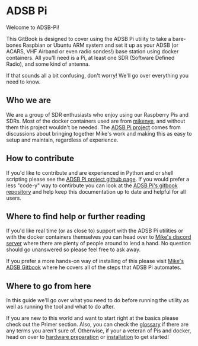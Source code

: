 # ADSB Pi

Welcome to ADSB-Pi!

This GitBook is designed to cover using the ADSB Pi utility to take a bare-bones Raspbian or Ubuntu ARM system and set it up as your ADSB (or ACARS, VHF Airband or even radio sondes!) base station using docker containers. All you'll need is a Pi, at least one SDR (Software Defined Radio), and some kind of antenna.

If that sounds all a bit confusing, don't worry! We'll go over everything you need to know.

## Who we are

We are a group of SDR enthusiasts who enjoy using our Raspberry Pis and SDRs. Most of the docker containers used are from [mikenye](www.github.com/mikenye), and without them this project wouldn't be needed. The [ADSB Pi project](https://github.com/fredclausen/adsb-pi) comes from discussions about bringing together Mike's work and making this as easy to setup and maintain, regardless of experience.

## How to contribute

If you'd like to contribute and are experienced in Python and or shell scripting please see the [ADSB Pi project github page](https://github.com/fredclausen/adsb-pi). If you would prefer a less "code-y" way to contirbute you can look at the [ADSB Pi's gitbook repository](https://github.com/fredclausen/adsb-pi-book) and help keep this documentation up to date and helpful for all users.

## Where to find help or further reading

If you'd like real time (or as close to) support with the ADSB Pi utilities or with the docker containers themselves you can head over to [Mike's discord server](https://discord.gg/sTf9uYF) where there are plenty of people around to lend a hand. No question should go unanswered so please feel free to ask away.

If you prefer a more hands-on way of installing of this please visit [Mike's ADSB Gitbook](https://mikenye.gitbook.io/ads-b/) where he covers all of the steps that ADSB Pi automates.

## Where to go from here

In this guide we'll go over what you need to do before running the utility as well as running the tool and what to do after.

If you are new to this world and want to start right at the basics please check out the Primer section. Also, you can check the [glossary](#glossary) if there are any terms you aren't sure of. Otherwise, if your a veteran of Pis and docker, head on over to [hardware preparation](preparation/hardware.md) or [installation](#installation) to get started!

